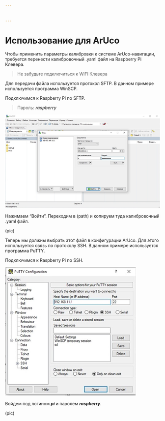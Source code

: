 ```yaml
---


---
```


<h1 id="использование-для-aruco">Использование для ArUco</h1>
<p>Чтобы применить параметры калибровки к системе ArUco-навигации, требуется перенести калибровочный .yaml файл на Raspberry Pi Клевера.</p>
<blockquote>
<p>Не забудьте подключиться к WiFI Клевера</p>
</blockquote>
<p>Для передачи файла используется протокол SFTP. В данном примере используется программа WinSCP.</p>
<p>Подключимся к Raspberry Pi по SFTP.</p>
<blockquote>
<p>Пароль: <em><strong>raspberry</strong></em></p>
</blockquote>
<p><img src="https://github.com/tinderad/clever_cam_calibration/blob/master/assets/wcp1.png?raw=true" alt="enter image description here"></p>
<p>Нажимаем “Войти”. Переходим в (path) и копируем туда калибровочный .yaml файл.</p>
<p>(pic)</p>
<p>Теперь мы должны выбрать этот файл в конфигурации ArUco. Для этого используется связь по протоколу SSH. В данном примере используется программа PuTTY.</p>
<p>Подключимся к Raspberry Pi по SSH.</p>
<p><img src="https://github.com/tinderad/clever_cam_calibration/blob/master/assets/pty1.jpg?raw=true" alt="enter image description here"></p>
<p>Войдем под логином <em><strong>pi</strong></em> и паролем <em><strong>raspberry</strong></em>.</p>
<p>(pic)</p>

